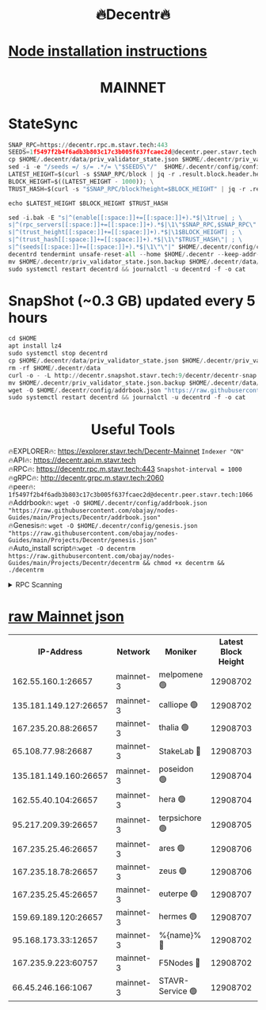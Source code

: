 <h1 align="center"> 🔥Decentr🔥</h1>

[Node installation instructions](https://github.com/obajay/nodes-Guides/tree/main/Projects/Decentr)
=
<h1 align="center"> MAINNET</h1>

# StateSync
```python
SNAP_RPC=https://decentr.rpc.m.stavr.tech:443
SEEDS=1f5497f2b4f6adb3b803c17c3b005f637fcaec2d@decentr.peer.stavr.tech:1066
cp $HOME/.decentr/data/priv_validator_state.json $HOME/.decentr/priv_validator_state.json.backup
sed -i -e "/seeds =/ s/= .*/= \"$SEEDS\"/"  $HOME/.decentr/config/config.toml
LATEST_HEIGHT=$(curl -s $SNAP_RPC/block | jq -r .result.block.header.height); \
BLOCK_HEIGHT=$((LATEST_HEIGHT - 1000)); \
TRUST_HASH=$(curl -s "$SNAP_RPC/block?height=$BLOCK_HEIGHT" | jq -r .result.block_id.hash)

echo $LATEST_HEIGHT $BLOCK_HEIGHT $TRUST_HASH

sed -i.bak -E "s|^(enable[[:space:]]+=[[:space:]]+).*$|\1true| ; \
s|^(rpc_servers[[:space:]]+=[[:space:]]+).*$|\1\"$SNAP_RPC,$SNAP_RPC\"| ; \
s|^(trust_height[[:space:]]+=[[:space:]]+).*$|\1$BLOCK_HEIGHT| ; \
s|^(trust_hash[[:space:]]+=[[:space:]]+).*$|\1\"$TRUST_HASH\"| ; \
s|^(seeds[[:space:]]+=[[:space:]]+).*$|\1\"\"|" $HOME/.decentr/config/config.toml
decentrd tendermint unsafe-reset-all --home $HOME/.decentr --keep-addr-book
mv $HOME/.decentr/priv_validator_state.json.backup $HOME/.decentr/data/priv_validator_state.json
sudo systemctl restart decentrd && journalctl -u decentrd -f -o cat
```
# SnapShot (~0.3 GB) updated every 5 hours
```python
cd $HOME
apt install lz4
sudo systemctl stop decentrd
cp $HOME/.decentr/data/priv_validator_state.json $HOME/.decentr/priv_validator_state.json.backup
rm -rf $HOME/.decentr/data
curl -o - -L http://decentr.snapshot.stavr.tech:9/decentr/decentr-snap.tar.lz4 | lz4 -c -d - | tar -x -C $HOME/.decentr --strip-components 2
mv $HOME/.decentr/priv_validator_state.json.backup $HOME/.decentr/data/priv_validator_state.json
wget -O $HOME/.decentr/config/addrbook.json "https://raw.githubusercontent.com/obajay/nodes-Guides/main/Projects/Decentr/addrbook.json"
sudo systemctl restart decentrd && journalctl -u decentrd -f -o cat
```

 <h1 align="center"> Useful Tools</h1>

🔥EXPLORER🔥:     https://explorer.stavr.tech/Decentr-Mainnet        `Indexer "ON"` \
🔥API🔥:          https://decentr.api.m.stavr.tech \
🔥RPC🔥:          https://decentr.rpc.m.stavr.tech:443              `Snapshot-interval = 1000` \
🔥gRPC🔥:         http://decentr.grpc.m.stavr.tech:2060 \
🔥peer🔥:         `1f5497f2b4f6adb3b803c17c3b005f637fcaec2d@decentr.peer.stavr.tech:1066` \
🔥Addrbook🔥:  `wget -O $HOME/.decentr/config/addrbook.json "https://raw.githubusercontent.com/obajay/nodes-Guides/main/Projects/Decentr/addrbook.json"` \
🔥Genesis🔥:  `wget -O $HOME/.decentr/config/genesis.json "https://raw.githubusercontent.com/obajay/nodes-Guides/main/Projects/Decentr/genesis.json"` \
🔥Auto_install script🔥:`wget -O decentrm https://raw.githubusercontent.com/obajay/nodes-Guides/main/Projects/Decentr/decentrm && chmod +x decentrm && ./decentrm`

<details>
<summary>RPC Scanning</summary>

<h2 align="center"> We scan nodes in real time every 4 hours. And we provide the final result of RPC endpoints.
We cannot influence the operation of these nodes in any way. </h2>


```python
If Voting Power is higher than 0 --> then the Node is a validator of the network and may be subject to attack and be a potential threat to the chain.
```
```python
We marked such validators with a red symbol
```

</details>

[raw Mainnet json](https://rpc-check.decentrm.stavr.tech/decentrm/rpc-decentrm-result.json)
=



<table><tr><th>IP-Address</th><th>Network</th><th>Moniker</th><th>Latest Block Height</th><th>Earliest Block Height</th><th>Catching Up</th><th>Tx Index</th><th>Voting Power</th><th>Scan Time</th></tr><tr><td>162.55.160.1:26657</td><td>mainnet-3</td><td>melpomene 🟢</td><td>12908702</td><td>1688950</td><td>False</td><td>on</td><td>0</td><td>2024-02-16T01:33:02.988679167UTC</td></tr><tr><td>135.181.149.127:26657</td><td>mainnet-3</td><td>calliope 🟢</td><td>12908702</td><td>1688950</td><td>False</td><td>on</td><td>0</td><td>2024-02-16T01:33:05.355279557UTC</td></tr><tr><td>167.235.20.88:26657</td><td>mainnet-3</td><td>thalia 🟢</td><td>12908703</td><td>1688950</td><td>False</td><td>on</td><td>0</td><td>2024-02-16T01:33:11.363877097UTC</td></tr><tr><td>65.108.77.98:26687</td><td>mainnet-3</td><td>StakeLab 🔴</td><td>12908703</td><td>1688950</td><td>False</td><td>on</td><td>5452355</td><td>2024-02-16T01:33:11.818656513UTC</td></tr><tr><td>135.181.149.160:26657</td><td>mainnet-3</td><td>poseidon 🟢</td><td>12908704</td><td>1688950</td><td>False</td><td>on</td><td>0</td><td>2024-02-16T01:33:16.465820868UTC</td></tr><tr><td>162.55.40.104:26657</td><td>mainnet-3</td><td>hera 🟢</td><td>12908704</td><td>1688950</td><td>False</td><td>on</td><td>0</td><td>2024-02-16T01:33:18.886657902UTC</td></tr><tr><td>95.217.209.39:26657</td><td>mainnet-3</td><td>terpsichore 🟢</td><td>12908705</td><td>1688950</td><td>False</td><td>on</td><td>0</td><td>2024-02-16T01:33:25.399975922UTC</td></tr><tr><td>167.235.25.46:26657</td><td>mainnet-3</td><td>ares 🟢</td><td>12908706</td><td>1688950</td><td>False</td><td>on</td><td>0</td><td>2024-02-16T01:33:27.704614979UTC</td></tr><tr><td>167.235.18.78:26657</td><td>mainnet-3</td><td>zeus 🟢</td><td>12908706</td><td>1688950</td><td>False</td><td>on</td><td>0</td><td>2024-02-16T01:33:29.965737256UTC</td></tr><tr><td>167.235.25.45:26657</td><td>mainnet-3</td><td>euterpe 🟢</td><td>12908707</td><td>1688950</td><td>False</td><td>on</td><td>0</td><td>2024-02-16T01:33:32.350628713UTC</td></tr><tr><td>159.69.189.120:26657</td><td>mainnet-3</td><td>hermes 🟢</td><td>12908707</td><td>1688950</td><td>False</td><td>on</td><td>0</td><td>2024-02-16T01:33:34.664303248UTC</td></tr><tr><td>95.168.173.33:12657</td><td>mainnet-3</td><td>%{name}% 🔴</td><td>12908702</td><td>8964001</td><td>False</td><td>on</td><td>4263866</td><td>2024-02-16T01:33:06.619999997UTC</td></tr><tr><td>167.235.9.223:60757</td><td>mainnet-3</td><td>F5Nodes 🔴</td><td>12908702</td><td>12380001</td><td>False</td><td>off</td><td>562</td><td>2024-02-16T01:33:06.905118112UTC</td></tr><tr><td>66.45.246.166:1067</td><td>mainnet-3</td><td>STAVR-Service 🟢</td><td>12908702</td><td>12906001</td><td>False</td><td>on</td><td>0</td><td>2024-02-16T01:33:06.082572043UTC</td></tr></table>
